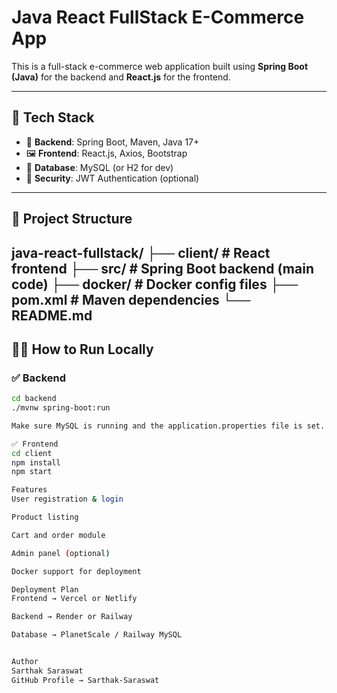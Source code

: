 # Java React FullStack E-Commerce App

This is a full-stack e-commerce web application built using **Spring Boot (Java)** for the backend and **React.js** for the frontend.

---

## 🔧 Tech Stack

- 🚀 **Backend**: Spring Boot, Maven, Java 17+
- 🖼️ **Frontend**: React.js, Axios, Bootstrap
- 💾 **Database**: MySQL (or H2 for dev)
- 🔐 **Security**: JWT Authentication (optional)

---

## 📁 Project Structure

java-react-fullstack/
├── client/ # React frontend
├── src/ # Spring Boot backend (main code)
├── docker/ # Docker config files
├── pom.xml # Maven dependencies
└── README.md
---

## 🧑‍💻 How to Run Locally

### ✅ Backend

```bash
cd backend
./mvnw spring-boot:run

Make sure MySQL is running and the application.properties file is set.

✅ Frontend
cd client
npm install
npm start

Features
User registration & login

Product listing

Cart and order module

Admin panel (optional)

Docker support for deployment

Deployment Plan
Frontend → Vercel or Netlify

Backend → Render or Railway

Database → PlanetScale / Railway MySQL


Author
Sarthak Saraswat
GitHub Profile → Sarthak-Saraswat
